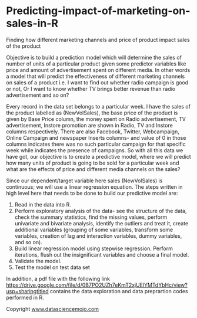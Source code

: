 # Predicting-impact-of-marketing-on-sales-in-R
Finding how different marketing channels and price of product impact sales of the product

Objective is to build a prediction model which will determine the sales of number of units of a particular product given some predictor variables like price and amount of advertisement spent on different media.
In other words a model that will predict the effectiveness of different marketing channels on sales of a product i.e. I want to find out whether radio campaign is good or not, Or I want to know whether TV brings better revenue than radio advertisement and so on?

Every record in the data set belongs to a particular week. I have the sales of the product labelled as (NewVolSales), the base price of the product is given by Base Price column, the money spent on Radio advertisement, TV advertisement, Instore promotion are shown in Radio, TV and Instore columns respectively. There are also Facebook, Twitter, Webcampaign, Online Campaign and newspaper Inserts columns- and value of 0 in those columns indicates there was no such particular campaign for that specific week while indicates the presence of campaigns.
So with all this data we have got, our objective is  to create a predictive model, where we will predict how many units of product is going to be sold for a particular week and what are the effects of price and different media channels on the sales?

Since our dependent/target variable here sales (NewVolSales) is continuous; we will use a linear regression equation.
The steps written in high level here that needs to be done to build our predictive model are:

1. Read in the data into R.
2. Perform exploratory analysis of the data- see the structure of the data, check the summary statistics, find the missing values, perform univariate and bivariate analysis, identify the outliers and treat it, create additional variables (grouping of some variables, transform some variables, creation of lag and interaction variables, dummy variables, and so on).
3. Build linear regression model using stepwise regression. Perform iterations, flush out the insignificant variables and choose a final model.
4. Validate the model.
5.  Test the model on test data set

In addition, a pdf file with the following link https://drive.google.com/file/d/0B7PO2UZh7eKmT2xjUElYMTdYbHc/view?usp=sharingtitled contains the data exploration and data preprartion codes performed in R. 

Copyright www.datasciencemojo.com


